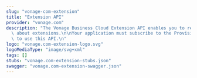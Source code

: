 ```yaml
---
slug: "vonage-com-extension"
title: "Extension API"
provider: "vonage.com"
description: "The Vonage Business Cloud Extension API enables you to retrieve information\
  \ about extensions.\n\nYour application must subscribe to the Provisioning API suite\
  \ to use this API.\n"
logo: "vonage.com-extension-logo.svg"
logoMediaType: "image/svg+xml"
tags: []
stubs: "vonage.com-extension-stubs.json"
swagger: "vonage.com-extension-swagger.json"
---
```

